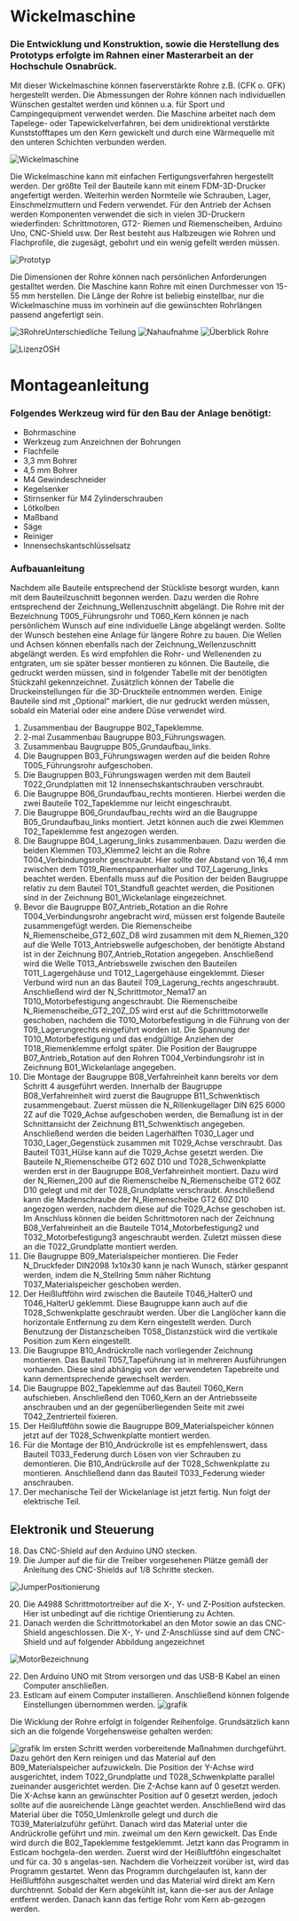 # Wickelmaschine

### Die Entwicklung und Konstruktion, sowie die Herstellung des Prototyps erfolgte im Rahnen einer Masterarbeit an der Hochschule Osnabrück.

Mit dieser Wickelmaschine können faserverstärkte Rohre z.B. (CFK o. GFK) hergestellt werden. Die Abmessungen der Rohre können nach individuellen Wünschen gestaltet werden und können u.a. für Sport und Campingequipment verwendet werden. Die Maschine arbeitet nach dem Tapelege- oder Tapewickelverfahren, bei dem unidirektional verstärkte Kunststofftapes um den Kern gewickelt und durch eine Wärmequelle mit den unteren Schichten verbunden werden.

![Wickelmaschine](https://github.com/Simon0613/Wickelmaschine/assets/149043603/025445cb-805b-4898-ba74-c6d502e7f791)




Die Wickelmaschine kann mit einfachen Fertigungsverfahren hergestellt werden. Der größte Teil der Bauteile kann mit einem FDM-3D-Drucker angefertigt werden. Weiterhin werden Normteile wie Schrauben, Lager, Einschmelzmuttern und Federn verwendet. Für den Antrieb der Achsen werden Komponenten verwendet die sich in vielen 3D-Druckern wiederfinden: Schrittmotoren, GT2- Riemen und Riemenscheiben, Arduino Uno, CNC-Shield usw.  Der Rest besteht aus Halbzeugen wie Rohren und Flachprofile, die zugesägt, gebohrt und ein wenig gefeilt werden müssen. 

![Prototyp](https://github.com/Simon0613/Winding-Machine/assets/149043603/dafd721c-6806-4b19-a8d1-21fb84db15fe)

Die Dimensionen der Rohre können nach persönlichen Anforderungen gestalltet werden. Die Maschine kann Rohre mit einen Durchmesser von 15-55 mm herstellen. Die Länge der Rohre ist beliebig einstellbar, nur die Wickelmaschine muss im vorhinein auf die gewünschten Rohrlängen passend angefertigt sein.

![3RohreUnterschiedliche Teilung](https://github.com/Simon0613/Winding-Machine/assets/149043603/0af7add4-4a20-4e76-a316-02c705d3e2a4)
![Nahaufnahme](https://github.com/Simon0613/Winding-Machine/assets/149043603/f596b2fa-aa4a-4fbd-bd2a-50b659092b6b)
![Überblick Rohre](https://github.com/Simon0613/Winding-Machine/assets/149043603/d6790a5b-0d75-4a49-9b65-486a5ddf13c2)

![LizenzOSH](https://github.com/Simon0613/Wickelmaschine/assets/149043603/33c6dd5d-a7cb-4ab0-9db5-cbd49b78156b)


# Montageanleitung

### Folgendes Werkzeug wird für den Bau der Anlage benötigt:

- Bohrmaschine
- Werkzeug zum Anzeichnen der Bohrungen
- Flachfeile
- 3,3 mm Bohrer
- 4,5 mm Bohrer
- M4 Gewindeschneider
- Kegelsenker
- Stirnsenker für M4 Zylinderschrauben
- Lötkolben
- Maßband
- Säge
- Reiniger
- Innensechskantschlüsselsatz


### Aufbauanleitung
Nachdem alle Bauteile entsprechend der Stückliste besorgt wurden, kann mit dem Bauteilzuschnitt begonnen werden. Dazu werden die Rohre entsprechend der Zeichnung_Wellenzuschnitt abgelängt. Die Rohre mit der Bezeichnung T005_Führungsrohr und T060_Kern können je nach persönlichem Wunsch auf eine individuelle Länge abgelängt werden. Sollte der Wunsch bestehen eine Anlage für längere Rohre zu bauen. Die Wellen und Achsen können ebenfalls nach der Zeichnung_Wellenzuschnitt abgelängt werden. Es wird empfohlen die Rohr- und Wellenenden zu entgraten, um sie später besser montieren zu können.
Die Bauteile, die gedruckt werden müssen, sind in folgender Tabelle mit der benötigten Stückzahl gekennzeichnet. Zusätzlich können der Tabelle die Druckeinstellungen für die 3D-Druckteile entnommen werden. Einige Bauteile sind mit „Optional“ markiert, die nur gedruckt werden müssen, sobald ein Material oder eine andere Düse verwendet wird.

1. Zusammenbau der Baugruppe B02_Tapeklemme.
2. 2-mal Zusammenbau Baugruppe B03_Führungswagen.
3. Zusammenbau Baugruppe B05_Grundaufbau_links.
4. Die Baugruppen B03_Führungswagen werden auf die beiden Rohre T005_Führungsrohr aufgeschoben.
5. Die Baugruppen B03_Führungswagen werden mit dem Bauteil T022_Grundplatten mit 12 Innensechskantschrauben verschraubt.
6. Die Baugruppe B06_Grundaufbau_rechts montieren. Hierbei werden die zwei Bauteile T02_Tapeklemme nur leicht eingeschraubt.
7. Die Baugruppe B06_Grundaufbau_rechts wird an die Baugruppe B05_Grundaufbau_links montiert. Jetzt können auch die zwei Klemmen T02_Tapeklemme fest angezogen werden.
8. Die Baugruppe B04_Lagerung_links zusammenbauen. Dazu werden die beiden Klemmen T03_Klemme2 leicht an die Rohre T004_Verbindungsrohr geschraubt. Hier sollte der Abstand von 16,4 mm zwischen dem T019_Riemenspannerhalter und T07_Lagerung_links beachtet werden. Ebenfalls muss auf die Position der beiden Baugruppe relativ zu dem Bauteil T01_Standfuß geachtet werden, die Positionen sind in der Zeichnung B01_Wickelanlage eingezeichnet.
9. Bevor die Baugruppe B07_Antrieb_Rotation an die Rohre T004_Verbindungsrohr angebracht wird, müssen erst folgende Bauteile zusammengefügt werden. Die Riemenscheibe N_Riemenscheibe_GT2_60Z_D8 wird zusammen mit dem N_Riemen_320 auf die Welle T013_Antriebswelle aufgeschoben, der benötigte Abstand ist in der Zeichnung B07_Antrieb_Rotation angegeben. Anschließend wird die Welle T013_Antriebswelle zwischen den Bauteilen T011_Lagergehäuse und T012_Lagergehäuse eingeklemmt. Dieser Verbund wird nun an das Bauteil T09_Lagerung_rechts angeschraubt. Anschließend wird der N_Schrittmotor_Nema17 an T010_Motorbefestigung angeschraubt. Die Riemenscheibe N_Riemenscheibe_GT2_20Z_D5 wird erst auf die Schrittmotorwelle geschoben, nachdem die T010_Motorbefestigung in die Führung von der
T09_Lagerungrechts eingeführt worden ist. Die Spannung der T010_Motorbefestigung und das endgültige Anziehen der T018_Riemenklemme erfolgt später. Die Position der Baugruppe B07_Antrieb_Rotation auf den Rohren T004_Verbindungsrohr ist in Zeichnung B01_Wickelanlage angegeben.
10. Die Montage der Baugruppe B08_Verfahreinheit kann bereits vor dem Schritt 4 ausgeführt werden. Innerhalb der Baugruppe B08_Verfahreinheit wird zuerst die Baugruppe B11_Schwenktisch zusammengebaut. Zuerst müssen die N_Rillenkugellager DIN 625 6000 2Z auf die T029_Achse aufgeschoben werden, die Bemaßung ist in der Schnittansicht der Zeichnung B11_Schwenktisch angegeben. Anschließend werden die beiden Lagerhälften T030_Lager und T030_Lager_Gegenstück zusammen mit T029_Achse verschraubt. Das Bauteil T031_Hülse kann auf die T029_Achse gesetzt werden. Die Bauteile N_Riemenscheibe GT2 60Z D10 und T028_Schwenkplatte werden erst in der Baugruppe B08_Verfahreinheit montiert. Dazu wird der N_Riemen_200 auf die Riemenscheibe N_Riemenscheibe GT2 60Z D10 gelegt und mit der T028_Grundplatte verschraubt. Anschließend kann die Madenschraube der N_Riemenscheibe GT2 60Z D10 angezogen werden, nachdem diese auf die T029_Achse geschoben ist. Im Anschluss können die beiden Schrittmotoren nach der Zeichnung B08_Verfahreinheit an die Bauteile T014_Motorbefestigung2 und T032_Motorbefestigung3 angeschraubt werden. Zuletzt müssen diese an die T022_Grundplatte montiert werden.
11. Die Baugruppe B09_Materialspeicher montieren. Die Feder N_Druckfeder DIN2098 1x10x30 kann je nach Wunsch, stärker gespannt werden, indem die N_Stellring 5mm näher Richtung T037_Materialspeicher geschoben werden.
12. Der Heißluftföhn wird zwischen die Bauteile T046_HalterO und T046_HalterU geklemmt. Diese Baugruppe kann auch auf die T028_Schwenkplatte geschraubt werden. Über die Langlöcher kann die horizontale Entfernung zu dem Kern eingestellt werden. Durch Benutzung der Distanzscheiben T058_Distanzstück wird die vertikale Position zum Kern eingestellt.
13. Die Baugruppe B10_Andrückrolle nach vorliegender Zeichnung montieren. Das Bauteil T057_Tapeführung ist in mehreren Ausführungen vorhanden. Diese sind abhängig von der verwendeten Tapebreite und kann dementsprechende gewechselt werden.
14. Die Baugruppe B02_Tapeklemme auf das Bauteil T060_Kern aufschieben. Anschließend den T060_Kern an der Antriebsseite anschrauben und an der gegenüberliegenden Seite mit zwei T042_Zentrierteil fixieren.
15. Der Heißluftföhn sowie die Baugruppe B09_Materialspeicher können jetzt auf der T028_Schwenkplatte montiert werden.
16. Für die Montage der B10_Andrückrolle ist es empfehlenswert, dass Bauteil T033_Federung durch Lösen von vier Schrauben zu demontieren. Die B10_Andrückrolle auf der T028_Schwenkplatte zu montieren. Anschließend dann das Bauteil T033_Federung wieder anschrauben.
17. Der mechanische Teil der Wickelanlage ist jetzt fertig. Nun folgt der elektrische Teil.

## Elektronik und Steuerung

18. Das CNC-Shield auf den Arduino UNO stecken.
19. Die Jumper auf die für die Treiber vorgesehenen Plätze gemäß der Anleitung des CNC-Shields auf 1/8 Schritte stecken.

![JumperPositionierung](https://github.com/Simon0613/Wickelmaschine/assets/149043603/27e5ed69-fb7f-4f1d-800f-202c67c8d301)


20. Die A4988 Schrittmotortreiber auf die X-, Y- und Z-Position aufstecken. Hier ist unbedingt auf die richtige Orientierung zu Achten.
21. Danach werden die Schrittmotorkabel an den Motor sowie an das CNC-Shield angeschlossen. Die X-, Y- und Z-Anschlüsse sind auf dem CNC-Shield und auf folgender Abbildung angezeichnet

![MotorBezeichnung](https://github.com/Simon0613/Wickelmaschine/assets/149043603/46cfb5ea-360d-43a0-89ba-0c68688b0035)


22. Den Arduino UNO mit Strom versorgen und das USB-B Kabel an einen Computer anschließen.
23. Estlcam auf einem Computer installieren. Anschließend können folgende Einstellungen übernommen werden.
![grafik](https://github.com/Simon0613/Winding-Machine/assets/149043603/f818d086-0682-4cda-938c-4176a4118f57)

Die Wicklung der Rohre erfolgt in folgender Reihenfolge. Grundsätzlich kann sich an die folgende Vorgehensweise gehalten werden:

![grafik](https://github.com/Simon0613/Winding-Machine/assets/149043603/25ab0d49-9c42-49ad-8679-5bfe29fae374)
Im ersten Schritt werden vorbereitende Maßnahmen durchgeführt. Dazu gehört den Kern reinigen und das Material auf den B09_Materialspeicher aufzuwickeln. Die Position der Y-Achse wird ausgerichtet, indem T022_Grundplatte und T028_Schwenkplatte parallel zueinander ausgerichtet werden. Die Z-Achse kann auf 0 gesetzt werden. Die X-Achse kann an gewünschter Position auf 0 gesetzt werden, jedoch sollte auf die ausreichende Länge geachtet werden.
Anschließend wird das Material über die T050_Umlenkrolle gelegt und durch die T039_Materialzuführ geführt. Danach wird das Material unter die Andrückrolle geführt und min. zweimal um den Kern gewickelt. Das Ende wird durch die B02_Tapeklemme festgeklemmt. Jetzt kann das Programm in Estlcam hochgela-den werden. Zuerst wird der Heißluftföhn eingeschaltet und für ca. 30 s angelas-sen. Nachdem die Vorheizzeit vorüber ist, wird das Programm gestartet. Wenn das Programm durchgelaufen ist, kann der Heißluftföhn ausgeschaltet werden und das Material wird direkt am Kern durchtrennt. Sobald der Kern abgekühlt ist, kann die-ser aus der Anlage entfernt werden. Danach kann das fertige Rohr vom Kern ab-gezogen werden.


